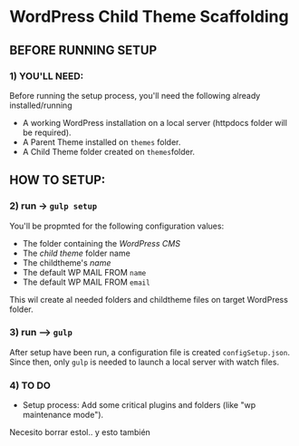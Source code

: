 # WordPress Child Theme Scaffolding

## BEFORE RUNNING SETUP

### 1) YOU'LL NEED:

Before running the setup process, you'll need the following already installed/running

- A working WordPress installation on a local server (httpdocs folder will be required).
- A Parent Theme installed on `themes` folder.
- A Child Theme folder created on `themes`folder.

## HOW TO SETUP:

### 2) run -> `gulp setup`

You'll be propmted for the following configuration values:

- The folder containing the _WordPress CMS_
- The _child theme_ folder name
- The childtheme's _name_
- The default WP MAIL FROM `name`
- The default WP MAIL FROM `email`

This wil create al needed folders and childtheme files on target WordPress folder.

### 3) run --> `gulp`

After setup have been run, a configuration file is created `configSetup.json`.
Since then, only `gulp` is needed to launch a local server with watch files.

### 4) TO DO

- Setup process: Add some critical plugins and folders (like "wp maintenance mode").

Necesito borrar estol..
y esto también
